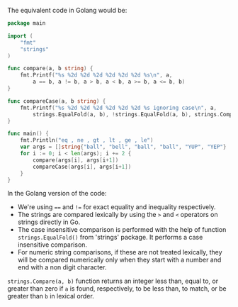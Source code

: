 The equivalent code in Golang would be:

```Go
package main

import (
	"fmt"
	"strings"
)

func compare(a, b string) {
	fmt.Printf("%s %2d %2d %2d %2d %2d %2d %s\n", a,
		a == b, a != b, a > b, a < b, a >= b, a <= b, b)
}

func compareCase(a, b string) {
	fmt.Printf("%s %2d %2d %2d %2d %2d %2d %s ignoring case\n", a,
		strings.EqualFold(a, b), !strings.EqualFold(a, b), strings.Compare(b, a) < 0, strings.Compare(a, b) < 0, strings.Compare(b, a) <= 0, strings.Compare(a, b) <= 0, b)
}

func main() {
	fmt.Println("eq , ne , gt , lt , ge , le")
	var args = []string{"ball", "bell", "ball", "ball", "YUP", "YEP"}
	for i := 0; i < len(args); i += 2 {
		compare(args[i], args[i+1])
		compareCase(args[i], args[i+1])
	}
}
```
In the Golang version of the code:
- We're using `==` and `!=` for exact equality and inequality respectively.
- The strings are compared lexically by using the `>` and `<` operators on strings directly in Go.
- The case insensitive comparison is performed with the help of function `strings.EqualFold()` from 'strings' package. It performs a case insensitive comparison.
- For numeric string comparisons, if these are not treated lexically, they will be compared numerically only when they start with a number and end with a non digit character.

`strings.Compare(a, b)` function returns an integer less than, equal to, or greater than zero if `a` is found, respectively, to be less than, to match, or be greater than `b` in lexical order.
